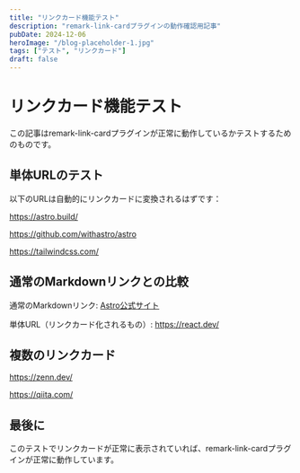 ```yaml
---
title: "リンクカード機能テスト"
description: "remark-link-cardプラグインの動作確認用記事"
pubDate: 2024-12-06
heroImage: "/blog-placeholder-1.jpg"
tags: ["テスト", "リンクカード"]
draft: false
---
```


# リンクカード機能テスト

この記事はremark-link-cardプラグインが正常に動作しているかテストするためのものです。

## 単体URLのテスト

以下のURLは自動的にリンクカードに変換されるはずです：

https://astro.build/

https://github.com/withastro/astro

https://tailwindcss.com/

## 通常のMarkdownリンクとの比較

通常のMarkdownリンク: [Astro公式サイト](https://astro.build/)

単体URL（リンクカード化されるもの）:
https://react.dev/

## 複数のリンクカード

https://zenn.dev/

https://qiita.com/

## 最後に

このテストでリンクカードが正常に表示されていれば、remark-link-cardプラグインが正常に動作しています。